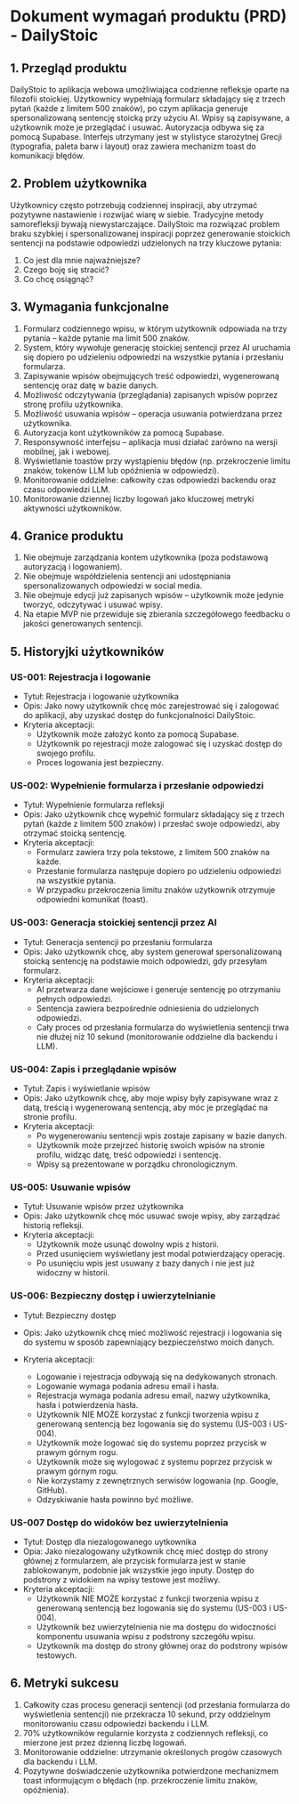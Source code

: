 # Dokument wymagań produktu (PRD) - DailyStoic

## 1. Przegląd produktu

DailyStoic to aplikacja webowa umożliwiająca codzienne refleksje oparte na filozofii stoickiej. Użytkownicy wypełniają formularz składający się z trzech pytań (każde z limitem 500 znaków), po czym aplikacja generuje spersonalizowaną sentencję stoicką przy użyciu AI. Wpisy są zapisywane, a użytkownik może je przeglądać i usuwać. Autoryzacja odbywa się za pomocą Supabase. Interfejs utrzymany jest w stylistyce starożytnej Grecji (typografia, paleta barw i layout) oraz zawiera mechanizm toast do komunikacji błędów.

## 2. Problem użytkownika

Użytkownicy często potrzebują codziennej inspiracji, aby utrzymać pozytywne nastawienie i rozwijać wiarę w siebie. Tradycyjne metody samorefleksji bywają niewystarczające. DailyStoic ma rozwiązać problem braku szybkiej i spersonalizowanej inspiracji poprzez generowanie stoickich sentencji na podstawie odpowiedzi udzielonych na trzy kluczowe pytania:

1. Co jest dla mnie najważniejsze?
2. Czego boję się stracić?
3. Co chcę osiągnąć?

## 3. Wymagania funkcjonalne

1. Formularz codziennego wpisu, w którym użytkownik odpowiada na trzy pytania – każde pytanie ma limit 500 znaków.
2. System, który wywołuje generację stoickiej sentencji przez AI uruchamia się dopiero po udzieleniu odpowiedzi na wszystkie pytania i przesłaniu formularza.
3. Zapisywanie wpisów obejmujących treść odpowiedzi, wygenerowaną sentencję oraz datę w bazie danych.
4. Możliwość odczytywania (przeglądania) zapisanych wpisów poprzez stronę profilu użytkownika.
5. Możliwość usuwania wpisów – operacja usuwania potwierdzana przez użytkownika.
6. Autoryzacja kont użytkowników za pomocą Supabase.
7. Responsywność interfejsu – aplikacja musi działać zarówno na wersji mobilnej, jak i webowej.
8. Wyświetlanie toastów przy wystąpieniu błędów (np. przekroczenie limitu znaków, tokenów LLM lub opóźnienia w odpowiedzi).
9. Monitorowanie oddzielne: całkowity czas odpowiedzi backendu oraz czasu odpowiedzi LLM.
10. Monitorowanie dziennej liczby logowań jako kluczowej metryki aktywności użytkowników.

## 4. Granice produktu

1. Nie obejmuje zarządzania kontem użytkownika (poza podstawową autoryzacją i logowaniem).
2. Nie obejmuje współdzielenia sentencji ani udostępniania spersonalizowanych odpowiedzi w social media.
3. Nie obejmuje edycji już zapisanych wpisów – użytkownik może jedynie tworzyć, odczytywać i usuwać wpisy.
4. Na etapie MVP nie przewiduje się zbierania szczegółowego feedbacku o jakości generowanych sentencji.

## 5. Historyjki użytkowników

### US-001: Rejestracja i logowanie

- Tytuł: Rejestracja i logowanie użytkownika
- Opis: Jako nowy użytkownik chcę móc zarejestrować się i zalogować do aplikacji, aby uzyskać dostęp do funkcjonalności DailyStoic.
- Kryteria akceptacji:
  - Użytkownik może założyć konto za pomocą Supabase.
  - Użytkownik po rejestracji może zalogować się i uzyskać dostęp do swojego profilu.
  - Proces logowania jest bezpieczny.

### US-002: Wypełnienie formularza i przesłanie odpowiedzi

- Tytuł: Wypełnienie formularza refleksji
- Opis: Jako użytkownik chcę wypełnić formularz składający się z trzech pytań (każde z limitem 500 znaków) i przesłać swoje odpowiedzi, aby otrzymać stoicką sentencję.
- Kryteria akceptacji:
  - Formularz zawiera trzy pola tekstowe, z limitem 500 znaków na każde.
  - Przesłanie formularza następuje dopiero po udzieleniu odpowiedzi na wszystkie pytania.
  - W przypadku przekroczenia limitu znaków użytkownik otrzymuje odpowiedni komunikat (toast).

### US-003: Generacja stoickiej sentencji przez AI

- Tytuł: Generacja sentencji po przesłaniu formularza
- Opis: Jako użytkownik chcę, aby system generował spersonalizowaną stoicką sentencję na podstawie moich odpowiedzi, gdy przesyłam formularz.
- Kryteria akceptacji:
  - AI przetwarza dane wejściowe i generuje sentencję po otrzymaniu pełnych odpowiedzi.
  - Sentencja zawiera bezpośrednie odniesienia do udzielonych odpowiedzi.
  - Cały proces od przesłania formularza do wyświetlenia sentencji trwa nie dłużej niż 10 sekund (monitorowanie oddzielne dla backendu i LLM).

### US-004: Zapis i przeglądanie wpisów

- Tytuł: Zapis i wyświetlanie wpisów
- Opis: Jako użytkownik chcę, aby moje wpisy były zapisywane wraz z datą, treścią i wygenerowaną sentencją, aby móc je przeglądać na stronie profilu.
- Kryteria akceptacji:
  - Po wygenerowaniu sentencji wpis zostaje zapisany w bazie danych.
  - Użytkownik może przejrzeć historię swoich wpisów na stronie profilu, widząc datę, treść odpowiedzi i sentencję.
  - Wpisy są prezentowane w porządku chronologicznym.

### US-005: Usuwanie wpisów

- Tytuł: Usuwanie wpisów przez użytkownika
- Opis: Jako użytkownik chcę móc usuwać swoje wpisy, aby zarządzać historią refleksji.
- Kryteria akceptacji:
  - Użytkownik może usunąć dowolny wpis z historii.
  - Przed usunięciem wyświetlany jest modal potwierdzający operację.
  - Po usunięciu wpis jest usuwany z bazy danych i nie jest już widoczny w historii.

### US-006: Bezpieczny dostęp i uwierzytelnianie

- Tytuł: Bezpieczny dostęp
- Opis: Jako użytkownik chcę mieć możliwość rejestracji i logowania się do systemu w sposób zapewniający bezpieczeństwo moich danych.
- Kryteria akceptacji:

  - Logowanie i rejestracja odbywają się na dedykowanych stronach.
  - Logowanie wymaga podania adresu email i hasła.
  - Rejestracja wymaga podania adresu email, nazwy uźytkownika, hasła i potwierdzenia hasła.
  - Użytkownik NIE MOŻE korzystać z funkcji tworzenia wpisu z generowaną sentencją bez logowania się do systemu (US-003 i US-004).
  - Użytkownik może logować się do systemu poprzez przycisk w prawym górnym rogu.
  - Użytkownik może się wylogować z systemu poprzez przycisk w prawym górnym rogu.
  - Nie korzystamy z zewnętrznych serwisów logowania (np. Google, GitHub).
  - Odzyskiwanie hasła powinno być możliwe.

### US-007 Dostęp do widoków bez uwierzytelnienia

- Tytuł: Dostęp dla niezalogowanego uytkownika
- Opia: Jako niezalogowany uźytkownik chcę mieć dostęp do strony głównej z formularzem, ale przycisk formularza jest w stanie zablokowanym, podobnie jak wszystkie jego inputy. Dostęp do podstrony z widokiem na wpisy testowe jest moźliwy.
- Kryteria akceptacji:
  - Użytkownik NIE MOŻE korzystać z funkcji tworzenia wpisu z generowaną sentencją bez logowania się do systemu (US-003 i US-004).
  - Użytkownik bez uwierzytelnienia nie ma dostępu do widoczności komponentu usuwania wpisu z podstrony szczegółu wpisu.
  - Uzytkownik ma dostęp do strony głównej oraz do podstrony wpisów testowych.

## 6. Metryki sukcesu

1. Całkowity czas procesu generacji sentencji (od przesłania formularza do wyświetlenia sentencji) nie przekracza 10 sekund, przy oddzielnym monitorowaniu czasu odpowiedzi backendu i LLM.
2. 70% użytkowników regularnie korzysta z codziennych refleksji, co mierzone jest przez dzienną liczbę logowań.
3. Monitorowanie oddzielne: utrzymanie określonych progów czasowych dla backendu i LLM.
4. Pozytywne doświadczenie użytkownika potwierdzone mechanizmem toast informującym o błędach (np. przekroczenie limitu znaków, opóźnienia).
